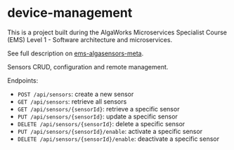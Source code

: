 # device-management
This is a project built during the AlgaWorks Microservices Specialist Course (EMS) Level 1 - Software architecture and microservices.

See full description on [ems-algasensors-meta](https://github.com/jeanmalvessi/ems-algasensors-meta).

Sensors CRUD, configuration and remote management.

Endpoints:
- `POST /api/sensors`: create a new sensor
- `GET /api/sensors`: retrieve all sensors
- `GET /api/sensors/{sensorId}`: retrieve a specific sensor
- `PUT /api/sensors/{sensorId}`: update a specific sensor
- `DELETE /api/sensors/{sensorId}`: delete a specific sensor
- `PUT /api/sensors/{sensorId}/enable`: activate a specific sensor
- `DELETE /api/sensors/{sensorId}/enable`: deactivate a specific sensor
